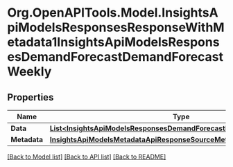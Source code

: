 # Org.OpenAPITools.Model.InsightsApiModelsResponsesResponseWithMetadata1InsightsApiModelsResponsesDemandForecastDemandForecastWeekly

## Properties

Name | Type | Description | Notes
------------ | ------------- | ------------- | -------------
**Data** | [**List&lt;InsightsApiModelsResponsesDemandForecastDemandForecastWeekly&gt;**](InsightsApiModelsResponsesDemandForecastDemandForecastWeekly.md) |  | [optional] 
**Metadata** | [**InsightsApiModelsMetadataApiResponseSourceMetadata**](InsightsApiModelsMetadataApiResponseSourceMetadata.md) |  | [optional] 

[[Back to Model list]](../README.md#documentation-for-models) [[Back to API list]](../README.md#documentation-for-api-endpoints) [[Back to README]](../README.md)

